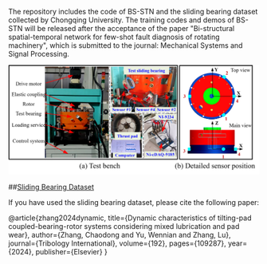 The repository includes the code of BS-STN and the sliding bearing dataset collected by Chongqing University.
The training codes and demos of BS-STN will be released after the acceptance of the paper "Bi-structural spatial-temporal network for few-shot fault
diagnosis of rotating machinery", which is submitted to the journal: Mechanical Systems and Signal Processing.

![image](https://github.com/CQU-ZixuChen/BS-STN/blob/main/SlidingBearingTestBench.png)

##[Sliding Bearing Dataset](https://openai.com)

If you have used the sliding bearing dataset, please cite the following paper:

@article{zhang2024dynamic,
  title={Dynamic characteristics of tilting-pad coupled-bearing-rotor systems considering mixed lubrication and pad wear},
  author={Zhang, Chaodong and Yu, Wennian and Zhang, Lu},
  journal={Tribology International},
  volume={192},
  pages={109287},
  year={2024},
  publisher={Elsevier}
}
